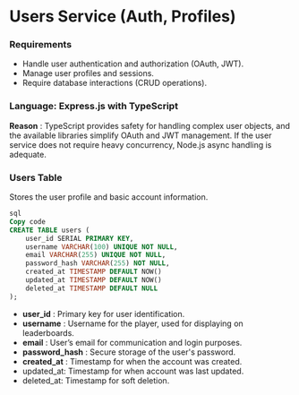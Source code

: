 # Users Service (Auth, Profiles)

### **Requirements**

* Handle user authentication and authorization (OAuth, JWT).
* Manage user profiles and sessions.
* Require database interactions (CRUD operations).

### Language: **Express.js with TypeScript**

 **Reason** : TypeScript provides safety for handling complex user objects, and the available libraries simplify OAuth and JWT management. If the user service does not require heavy concurrency, Node.js async handling is adequate.

### Users Table

Stores the user profile and basic account information.

```sql
sql
Copy code
CREATE TABLE users (
    user_id SERIAL PRIMARY KEY,         
    username VARCHAR(100) UNIQUE NOT NULL,
    email VARCHAR(255) UNIQUE NOT NULL,
    password_hash VARCHAR(255) NOT NULL,  
    created_at TIMESTAMP DEFAULT NOW()
    updated_at TIMESTAMP DEFAULT NOW()
    deleted_at TIMESTAMP DEFAULT NULL
);
```

* **user_id** : Primary key for user identification.
* **username** : Username for the player, used for displaying on leaderboards.
* **email** : User’s email for communication and login purposes.
* **password_hash** : Secure storage of the user's password.
* **created_at** : Timestamp for when the account was created.
* updated_at: Timestamp for when account was last updated.
* deleted_at: Timestamp for soft deletion.
